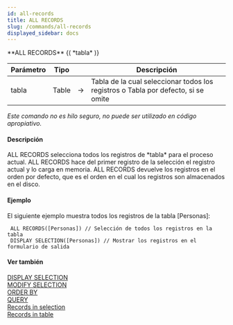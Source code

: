 ```yaml
---
id: all-records
title: ALL RECORDS
slug: /commands/all-records
displayed_sidebar: docs
---
```


<!--REF #_command_.ALL RECORDS.Syntax-->**ALL RECORDS** {( *tabla* )}<!-- END REF-->
<!--REF #_command_.ALL RECORDS.Params-->
| Parámetro | Tipo |  | Descripción |
| --- | --- | --- | --- |
| tabla | Table | &#8594;  | Tabla de la cual seleccionar todos los registros o Tabla por defecto, si se omite |

<!-- END REF-->

*Este comando no es hilo seguro, no puede ser utilizado en código apropiativo.*


#### Descripción 

<!--REF #_command_.ALL RECORDS.Summary-->ALL RECORDS selecciona todos los registros de *tabla* para el proceso actual.<!-- END REF--> ALL RECORDS hace del primer registro de la selección el registro actual y lo carga en memoria. ALL RECORDS devuelve los registros en el orden por defecto, que es el orden en el cual los registros son almacenados en el disco.

#### Ejemplo 

El siguiente ejemplo muestra todos los registros de la tabla \[Personas\]:

```4d
 ALL RECORDS([Personas]) // Selección de todos los registros en la tabla
 DISPLAY SELECTION([Personas]) // Mostrar los registros en el formulario de salida
```

#### Ver también 

[DISPLAY SELECTION](display-selection.md)  
[MODIFY SELECTION](modify-selection.md)  
[ORDER BY](order-by.md)  
[QUERY](query.md)  
[Records in selection](records-in-selection.md)  
[Records in table](records-in-table.md)  